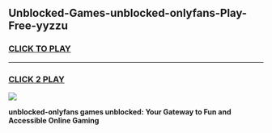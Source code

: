 
## Unblocked-Games-unblocked-onlyfans-Play-Free-yyzzu
<h3>
<a href="https://premium76.site?title=unblocked-onlyfans&ref=20M">CLICK TO PLAY</a></h3>
<hr>

<h3>
<a href="https://premium76.site?title=unblocked-onlyfans&ref=20M">CLICK 2 PLAY</a>
  
</h3>

<a href="https://premium76.site?title=unblocked-onlyfans&ref=19M"><img src="https://clearcache.store/games.png"></a>


**unblocked-onlyfans games unblocked: Your Gateway to Fun and Accessible Online Gaming**

